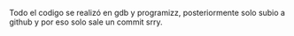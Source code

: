 Todo el codigo se realizó en gdb y programizz, posteriormente solo subio a github y por eso solo sale un commit srry.
